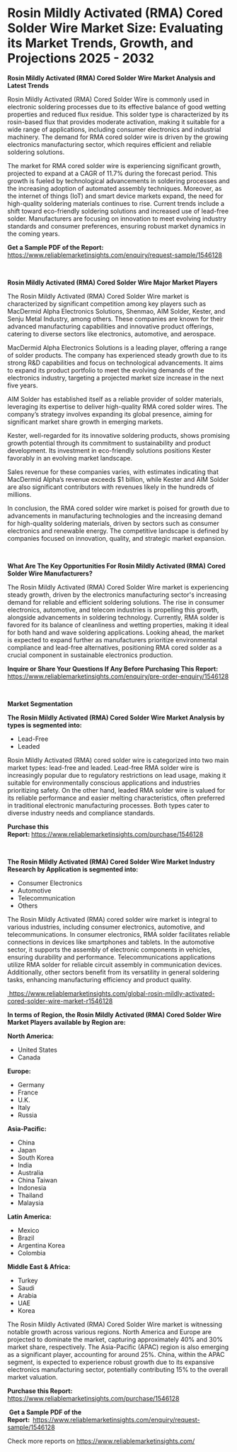 <p><h1>Rosin Mildly Activated (RMA) Cored Solder Wire Market Size: Evaluating its Market Trends, Growth, and Projections 2025 - 2032</h1></p><p><strong>Rosin Mildly Activated (RMA) Cored Solder Wire Market Analysis and Latest Trends</strong></p>
<p><p>Rosin Mildly Activated (RMA) Cored Solder Wire is commonly used in electronic soldering processes due to its effective balance of good wetting properties and reduced flux residue. This solder type is characterized by its rosin-based flux that provides moderate activation, making it suitable for a wide range of applications, including consumer electronics and industrial machinery. The demand for RMA cored solder wire is driven by the growing electronics manufacturing sector, which requires efficient and reliable soldering solutions.</p><p>The market for RMA cored solder wire is experiencing significant growth, projected to expand at a CAGR of 11.7% during the forecast period. This growth is fueled by technological advancements in soldering processes and the increasing adoption of automated assembly techniques. Moreover, as the internet of things (IoT) and smart device markets expand, the need for high-quality soldering materials continues to rise. Current trends include a shift toward eco-friendly soldering solutions and increased use of lead-free solder. Manufacturers are focusing on innovation to meet evolving industry standards and consumer preferences, ensuring robust market dynamics in the coming years.</p></p>
<p><strong>Get a Sample PDF of the Report:&nbsp;</strong> <a href="https://www.reliablemarketinsights.com/enquiry/request-sample/1546128?utm_campaign=2137&utm_medium=2&utm_source=Github&utm_content=ia&utm_term=01022025&utm_id=rosin-mildly-activated-rma-cored-solder-wire">https://www.reliablemarketinsights.com/enquiry/request-sample/1546128</a></p>
<p>&nbsp;</p>
<p><strong>Rosin Mildly Activated (RMA) Cored Solder Wire Major Market Players</strong></p>
<p><p>The Rosin Mildly Activated (RMA) Cored Solder Wire market is characterized by significant competition among key players such as MacDermid Alpha Electronics Solutions, Shenmao, AIM Solder, Kester, and Senju Metal Industry, among others. These companies are known for their advanced manufacturing capabilities and innovative product offerings, catering to diverse sectors like electronics, automotive, and aerospace.</p><p>MacDermid Alpha Electronics Solutions is a leading player, offering a range of solder products. The company has experienced steady growth due to its strong R&D capabilities and focus on technological advancements. It aims to expand its product portfolio to meet the evolving demands of the electronics industry, targeting a projected market size increase in the next five years.</p><p>AIM Solder has established itself as a reliable provider of solder materials, leveraging its expertise to deliver high-quality RMA cored solder wires. The company’s strategy involves expanding its global presence, aiming for significant market share growth in emerging markets.</p><p>Kester, well-regarded for its innovative soldering products, shows promising growth potential through its commitment to sustainability and product development. Its investment in eco-friendly solutions positions Kester favorably in an evolving market landscape.</p><p>Sales revenue for these companies varies, with estimates indicating that MacDermid Alpha’s revenue exceeds $1 billion, while Kester and AIM Solder are also significant contributors with revenues likely in the hundreds of millions. </p><p>In conclusion, the RMA cored solder wire market is poised for growth due to advancements in manufacturing technologies and the increasing demand for high-quality soldering materials, driven by sectors such as consumer electronics and renewable energy. The competitive landscape is defined by companies focused on innovation, quality, and strategic market expansion.</p></p>
<p>&nbsp;</p>
<p><strong>What Are The Key Opportunities For Rosin Mildly Activated (RMA) Cored Solder Wire Manufacturers?</strong></p>
<p><p>The Rosin Mildly Activated (RMA) Cored Solder Wire market is experiencing steady growth, driven by the electronics manufacturing sector's increasing demand for reliable and efficient soldering solutions. The rise in consumer electronics, automotive, and telecom industries is propelling this growth, alongside advancements in soldering technology. Currently, RMA solder is favored for its balance of cleanliness and wetting properties, making it ideal for both hand and wave soldering applications. Looking ahead, the market is expected to expand further as manufacturers prioritize environmental compliance and lead-free alternatives, positioning RMA cored solder as a crucial component in sustainable electronics production.</p></p>
<p><strong>Inquire or Share Your Questions If Any Before Purchasing This Report:</strong> <a href="https://www.reliablemarketinsights.com/enquiry/pre-order-enquiry/1546128?utm_campaign=2137&utm_medium=2&utm_source=Github&utm_content=ia&utm_term=01022025&utm_id=rosin-mildly-activated-rma-cored-solder-wire">https://www.reliablemarketinsights.com/enquiry/pre-order-enquiry/1546128</a></p>
<p>&nbsp;</p>
<p><strong>Market Segmentation</strong></p>
<p><strong>The Rosin Mildly Activated (RMA) Cored Solder Wire Market Analysis by types is segmented into:</strong></p>
<p><ul><li>Lead-Free</li><li>Leaded</li></ul></p>
<p><p>Rosin Mildly Activated (RMA) cored solder wire is categorized into two main market types: lead-free and leaded. Lead-free RMA solder wire is increasingly popular due to regulatory restrictions on lead usage, making it suitable for environmentally conscious applications and industries prioritizing safety. On the other hand, leaded RMA solder wire is valued for its reliable performance and easier melting characteristics, often preferred in traditional electronic manufacturing processes. Both types cater to diverse industry needs and compliance standards.</p></p>
<p><strong>Purchase this Report:&nbsp;</strong><a href="https://www.reliablemarketinsights.com/purchase/1546128?utm_campaign=2137&utm_medium=2&utm_source=Github&utm_content=ia&utm_term=01022025&utm_id=rosin-mildly-activated-rma-cored-solder-wire">https://www.reliablemarketinsights.com/purchase/1546128</a></p>
<p>&nbsp;</p>
<p><strong>The Rosin Mildly Activated (RMA) Cored Solder Wire Market Industry Research by Application is segmented into:</strong></p>
<p><ul><li>Consumer Electronics</li><li>Automotive</li><li>Telecommunication</li><li>Others</li></ul></p>
<p><p>The Rosin Mildly Activated (RMA) cored solder wire market is integral to various industries, including consumer electronics, automotive, and telecommunications. In consumer electronics, RMA solder facilitates reliable connections in devices like smartphones and tablets. In the automotive sector, it supports the assembly of electronic components in vehicles, ensuring durability and performance. Telecommunications applications utilize RMA solder for reliable circuit assembly in communication devices. Additionally, other sectors benefit from its versatility in general soldering tasks, enhancing manufacturing efficiency and product quality.</p></p>
<p><a href="https://www.reliablemarketinsights.com/global-rosin-mildly-activated-cored-solder-wire-market-r1546128?utm_campaign=2137&utm_medium=2&utm_source=Github&utm_content=ia&utm_term=01022025&utm_id=rosin-mildly-activated-rma-cored-solder-wire">&nbsp;https://www.reliablemarketinsights.com/global-rosin-mildly-activated-cored-solder-wire-market-r1546128</a></p>
<p><strong>In terms of Region, the Rosin Mildly Activated (RMA) Cored Solder Wire Market Players available by Region are:</strong></p>
<p>
    <p> <strong> North America: </strong>
        <ul>
            <li>United States</li>
            <li>Canada</li>
        </ul>
        </p> 
    <p> <strong> Europe: </strong>
        <ul>
            <li>Germany</li>
            <li>France</li>
            <li>U.K.</li>
            <li>Italy</li>
            <li>Russia</li>
        </ul>
        </p> 
    <p> <strong> Asia-Pacific: </strong>
        <ul>
            <li>China</li>
            <li>Japan</li>
            <li>South Korea</li>
            <li>India</li>
            <li>Australia</li>
            <li>China Taiwan</li>
            <li>Indonesia</li>
            <li>Thailand</li>
            <li>Malaysia</li>
        </ul>
        </p> 
    <p> <strong> Latin America: </strong>
        <ul>
            <li>Mexico</li>
            <li>Brazil</li>
            <li>Argentina Korea</li>
            <li>Colombia</li>
        </ul>
        </p> 
    <p> <strong> Middle East & Africa: </strong>
        <ul>
            <li>Turkey</li>
            <li>Saudi</li>
            <li>Arabia</li>
            <li>UAE</li>
            <li>Korea</li>
        </ul>
    </p>
    </p>
<p><p>The Rosin Mildly Activated (RMA) Cored Solder Wire market is witnessing notable growth across various regions. North America and Europe are projected to dominate the market, capturing approximately 40% and 30% market share, respectively. The Asia-Pacific (APAC) region is also emerging as a significant player, accounting for around 25%. China, within the APAC segment, is expected to experience robust growth due to its expansive electronics manufacturing sector, potentially contributing 15% to the overall market valuation.</p></p>
<p><strong>Purchase this Report: </strong><a href="https://www.reliablemarketinsights.com/purchase/1546128?utm_campaign=2137&utm_medium=2&utm_source=Github&utm_content=ia&utm_term=01022025&utm_id=rosin-mildly-activated-rma-cored-solder-wire">https://www.reliablemarketinsights.com/purchase/1546128</a></p>
<p>&nbsp;<strong>Get a Sample PDF of the Report:&nbsp;&nbsp;</strong><a href="https://www.reliablemarketinsights.com/enquiry/request-sample/1546128?utm_campaign=2137&utm_medium=2&utm_source=Github&utm_content=ia&utm_term=01022025&utm_id=rosin-mildly-activated-rma-cored-solder-wire">https://www.reliablemarketinsights.com/enquiry/request-sample/1546128</a></p>
<p><strong></strong></p>
<p>Check more reports on <a href="https://www.reliablemarketinsights.com/?utm_campaign=2137&utm_medium=2&utm_source=Github&utm_content=ia&utm_term=01022025&utm_id=rosin-mildly-activated-rma-cored-solder-wire">https://www.reliablemarketinsights.com/</a></p>